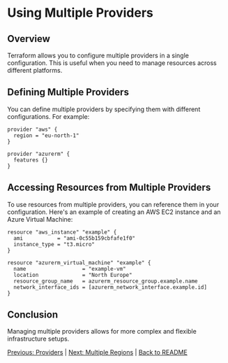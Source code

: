 # Using Multiple Providers

## Overview

Terraform allows you to configure multiple providers in a single configuration. This is useful when you need to manage resources across different platforms.

## Defining Multiple Providers

You can define multiple providers by specifying them with different configurations. For example:

```hcl
provider "aws" {
  region = "eu-north-1"
}

provider "azurerm" {
  features {}
}
```

## Accessing Resources from Multiple Providers

To use resources from multiple providers, you can reference them in your configuration. Here's an example of creating an AWS EC2 instance and an Azure Virtual Machine:

```hcl
resource "aws_instance" "example" {
  ami           = "ami-0c55b159cbfafe1f0"
  instance_type = "t3.micro"
}

resource "azurerm_virtual_machine" "example" {
  name                  = "example-vm"
  location              = "North Europe"
  resource_group_name   = azurerm_resource_group.example.name
  network_interface_ids = [azurerm_network_interface.example.id]
}
```

## Conclusion

Managing multiple providers allows for more complex and flexible infrastructure setups.




[Previous: Providers](01-providers.md) | [Next: Multiple Regions](03-multiple-regions.md) | [Back to README](README.md)
